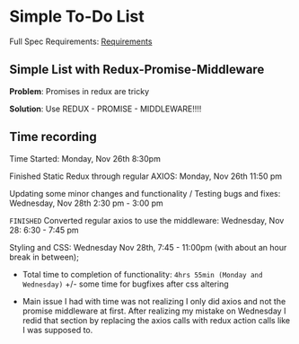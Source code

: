 # Simple To-Do List

Full Spec Requirements: [Requirements](./REQUIREMENTS.md)

## Simple List with Redux-Promise-Middleware

**Problem**: Promises in redux are tricky

**Solution**:  Use REDUX - PROMISE - MIDDLEWARE!!!!

## Time recording
Time Started:
    Monday, Nov 26th 8:30pm

Finished Static Redux through regular AXIOS:
    Monday, Nov 26th 11:50 pm

Updating some minor changes and functionality / Testing bugs and fixes:
    Wednesday, Nov 28th 2:30 pm - 3:00 pm

`FINISHED` Converted regular axios to use the middleware:
    Wednesday, Nov 28: 6:30 - 7:45 pm




Styling and CSS:
    Wednesday Nov 28th, 7:45 - 11:00pm (with about an hour break in between);

* Total time to completion of functionality: `4hrs 55min (Monday and Wednesday)` +/- some time for bugfixes after css altering

* Main issue I had with time was not realizing I only did axios and not the promise middleware at first.  After realizing my mistake on Wednesday I redid that section by replacing the axios calls with redux action calls like I was supposed to.

